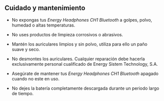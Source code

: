 ## Cuidado y mantenimiento

* No expongas tus *Energy Headphones CH1 Bluetooth* a golpes, polvo, humedad o altas temperaturas.

* No uses productos de limpieza corrosivos o abrasivos.

* Mantén los auriculares limpios y sin polvo, utiliza para ello un paño suave y seco.

* No desmontes los auriculares. Cualquier reparación debe hacerla exclusivamente personal cualificado de Energy Sistem Technology, S.A.

* Asegúrate de mantener tus *Energy Headphones CH1 Bluetooth* apagado cuando no este en uso.

* No dejes la batería completamente descargada durante un periodo largo de tiempo.
